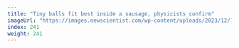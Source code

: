 ```yaml
---
title: "Tiny balls fit best inside a sausage, physicists confirm"
imageUrl: "https://images.newscientist.com/wp-content/uploads/2023/12/12110452/SEI_183056402.jpg?width=788"
index: 241
weight: 241
---
```

